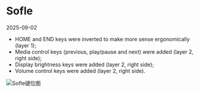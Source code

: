 # Sofle

2025-09-02
- HOME and END keys were inverted to make more sense ergonomically (layer 1);
- Media control keys (previous, play/pause and next) were added (layer 2, right side);
- Display brightness keys were added (layer 2, right side);
- Volume control keys were added (layer 2, right side).

![Sofle键位图](keymap-drawer/eyelash_sofle.svg)

